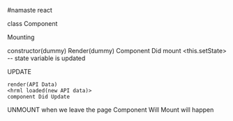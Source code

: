 #namaste react


class Component

Mounting

constructor(dummy)
Render(dummy)
    <HTML Dummy>
Component Did mount
    <API Call>
    <this.setState> -- state variable is updated

UPDATE

    render(API Data)
    <hrml loaded(new API data)>
    component Did Update

UNMOUNT
when we leave the page Component Will Mount will happen 


